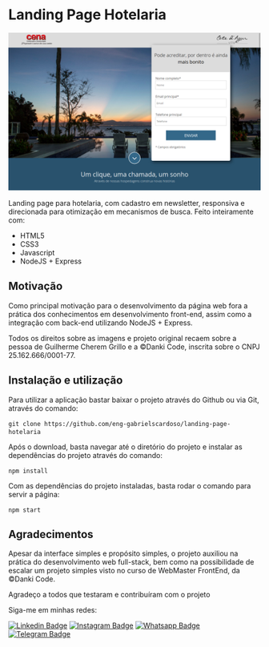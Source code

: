 # Landing Page Hotelaria

![Desktop](./src/assets/img/main.png)

Landing page para hotelaria, com cadastro em newsletter, responsiva e direcionada para otimização em mecanismos de busca. Feito inteiramente com:

- HTML5
- CSS3
- Javascript
- NodeJS + Express

## Motivação

Como principal motivação para o desenvolvimento da página web fora a prática dos conhecimentos em desenvolvimento front-end, assim como a integração com back-end utilizando NodeJS + Express. 

Todos os direitos sobre as imagens e projeto original recaem sobre a pessoa de Guilherme Cherem Grillo e a &copy;Danki Code, inscrita sobre o CNPJ 25.162.666/0001-77.

## Instalação e utilização

Para utilizar a aplicação bastar baixar o projeto através do Github ou via Git, através do comando:

```{bash}
git clone https://github.com/eng-gabrielscardoso/landing-page-hotelaria
```

Após o download, basta navegar até o diretório do projeto e instalar as dependências do projeto através do comando:

```{nodejs}
npm install
```

Com as dependências do projeto instaladas, basta rodar o comando para servir a página:

```{nodejs}
npm start
```

## Agradecimentos

Apesar da interface simples e propósito simples, o projeto auxiliou na prática do desenvolvimento web full-stack, bem como na possibilidade de escalar um projeto simples visto no curso de WebMaster FrontEnd, da &copy;Danki Code.

Agradeço a todos que testaram e contribuíram com o projeto

Siga-me em minhas redes:

[![Linkedin Badge](https://img.shields.io/badge/LinkedIn-0077B5?style=for-the-badge&logo=linkedin&logoColor=white)](https://www.linkedin.com/in/eng-gabrielscardoso/)
[![Instagram Badge](https://img.shields.io/badge/Instagram-E4405F?style=for-the-badge&logo=instagram&logoColor=white)](https://instagram.com/eng.gabrielscardoso)
[![Whatsapp Badge](https://img.shields.io/badge/WhatsApp-25D366?style=for-the-badge&logo=whatsapp&logoColor=white)](https://wa.me/message/MIMKTQZXE6ABL1)
[![Telegram Badge](https://img.shields.io/badge/Telegram-2CA5E0?style=for-the-badge&logo=telegram&logoColor=white)](https://t.me/gabrielscardoso)